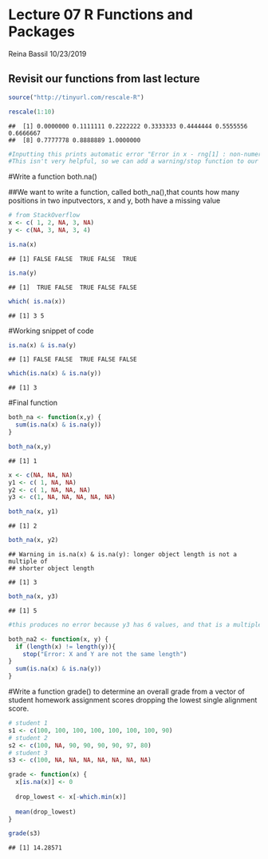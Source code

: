 Lecture 07 R Functions and Packages
================
Reina Bassil
10/23/2019

## Revisit our functions from last lecture

``` r
source("http://tinyurl.com/rescale-R")
```

``` r
rescale(1:10)
```

    ##  [1] 0.0000000 0.1111111 0.2222222 0.3333333 0.4444444 0.5555556 0.6666667
    ##  [8] 0.7777778 0.8888889 1.0000000

``` r
#Inputting this prints automatic error "Error in x - rng[1] : non-numeric argument to binary operator"
#This isn't very helpful, so we can add a warning/stop function to our function to let users know when things could go/are going wrong.
```

\#Write a function both.na()

\#\#We want to write a function, called both\_na(),that counts how many
positions in two inputvectors, x and y, both have a missing value

``` r
# from StackOverflow
x <- c( 1, 2, NA, 3, NA)
y <- c(NA, 3, NA, 3, 4)

is.na(x)
```

    ## [1] FALSE FALSE  TRUE FALSE  TRUE

``` r
is.na(y)
```

    ## [1]  TRUE FALSE  TRUE FALSE FALSE

``` r
which( is.na(x))
```

    ## [1] 3 5

\#Working snippet of code

``` r
is.na(x) & is.na(y)
```

    ## [1] FALSE FALSE  TRUE FALSE FALSE

``` r
which(is.na(x) & is.na(y))
```

    ## [1] 3

\#Final function

``` r
both_na <- function(x,y) {
  sum(is.na(x) & is.na(y))
}
```

``` r
both_na(x,y)
```

    ## [1] 1

``` r
x <- c(NA, NA, NA)
y1 <- c( 1, NA, NA)
y2 <- c( 1, NA, NA, NA)
y3 <- c(1, NA, NA, NA, NA, NA)

both_na(x, y1)
```

    ## [1] 2

``` r
both_na(x, y2)
```

    ## Warning in is.na(x) & is.na(y): longer object length is not a multiple of
    ## shorter object length

    ## [1] 3

``` r
both_na(x, y3)
```

    ## [1] 5

``` r
#this produces no error because y3 has 6 values, and that is a multiple of x which has 3 values
```

``` r
both_na2 <- function(x, y) {
  if (length(x) != length(y)){
    stop("Error: X and Y are not the same length")
}  
  sum(is.na(x) & is.na(y))
}
```

\#Write a function grade() to determine an overall grade from a vector
of student homework assignment scores dropping the lowest single
alignment score.

``` r
# student 1
s1 <- c(100, 100, 100, 100, 100, 100, 100, 90)
# student 2
s2 <- c(100, NA, 90, 90, 90, 90, 97, 80)
# student 3 
s3 <- c(100, NA, NA, NA, NA, NA, NA, NA)
```

``` r
grade <- function(x) {
  x[is.na(x)] <- 0
    
  drop_lowest <- x[-which.min(x)]
  
  mean(drop_lowest)
}

grade(s3)
```

    ## [1] 14.28571
